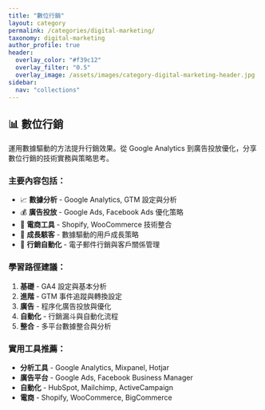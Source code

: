 ```yaml
---
title: "數位行銷"
layout: category
permalink: /categories/digital-marketing/
taxonomy: digital-marketing
author_profile: true
header:
  overlay_color: "#f39c12"
  overlay_filter: "0.5"
  overlay_image: /assets/images/category-digital-marketing-header.jpg
sidebar:
  nav: "collections"
---
```


## 📊 數位行銷

運用數據驅動的方法提升行銷效果。從 Google Analytics 到廣告投放優化，分享數位行銷的技術實務與策略思考。

### 主要內容包括：
- 📈 **數據分析** - Google Analytics, GTM 設定與分析
- 💰 **廣告投放** - Google Ads, Facebook Ads 優化策略
- 🛒 **電商工具** - Shopify, WooCommerce 技術整合
- 🚀 **成長駭客** - 數據驅動的用戶成長策略
- 🤖 **行銷自動化** - 電子郵件行銷與客戶關係管理

### 學習路徑建議：
1. **基礎** - GA4 設定與基本分析
2. **進階** - GTM 事件追蹤與轉換設定
3. **廣告** - 程序化廣告投放與優化
4. **自動化** - 行銷漏斗與自動化流程
5. **整合** - 多平台數據整合與分析

### 實用工具推薦：
- **分析工具** - Google Analytics, Mixpanel, Hotjar
- **廣告平台** - Google Ads, Facebook Business Manager
- **自動化** - HubSpot, Mailchimp, ActiveCampaign
- **電商** - Shopify, WooCommerce, BigCommerce